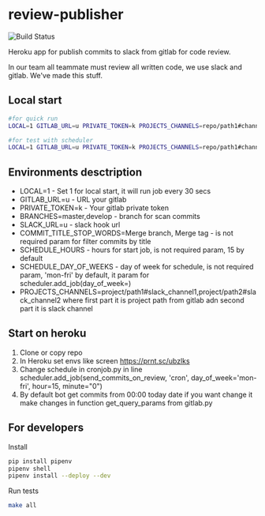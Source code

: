 # review-publisher

![Build Status](https://github.com/otis22/review-publisher/workflows/CI/badge.svg)


Heroku app for publish commits to slack from gitlab for code review.

In our team all teammate must review all written code, we use slack and gitlab. We've made this stuff. 

## Local start 

```bash
#for quick run
LOCAL=1 GITLAB_URL=u PRIVATE_TOKEN=k PROJECTS_CHANNELS=repo/path1#channel1 BRANCHES=master,develop SLACK_URL=u python main.py
```

```bash
#for test with scheduler
LOCAL=1 GITLAB_URL=u PRIVATE_TOKEN=k PROJECTS_CHANNELS=repo/path1#channel1 BRANCHES=master,develop SLACK_URL=u python cronjob.py
```


## Environments desctription
* LOCAL=1 - Set 1 for local start, it will run job every 30 secs
* GITLAB_URL=u - URL your gitlab 
* PRIVATE_TOKEN=k - Your gitlab private token
* BRANCHES=master,develop - branch for scan commits
* SLACK_URL=u - slack hook url
* COMMIT_TITLE_STOP_WORDS=Merge branch, Merge tag - is not required param for filter commits by title
* SCHEDULE_HOURS - hours for start job, is not required param, 15 by default
* SCHEDULE_DAY_OF_WEEKS - day of week for schedule, is not required param, 'mon-fri' by default, it param for scheduler.add_job(day_of_week=) 
* PROJECTS_CHANNELS=project/path1#slack_channel1,project/path2#slack_channel2 where first part it is project path from gitlab adn second part it is slack channel

## Start on heroku
1. Clone or copy repo
1. In Heroku set envs like screen https://prnt.sc/ubzlks
1. Change schedule in cronjob.py in line scheduler.add_job(send_commits_on_review, 'cron', day_of_week='mon-fri', hour=15, minute="0")
1. By default bot get commits from 00:00 today date if you want change it make changes in function get_query_params from gitlab.py

## For developers 

Install 
```bash
pip install pipenv
pipenv shell
pipenv install --deploy --dev
```

Run tests
```bash
make all
```